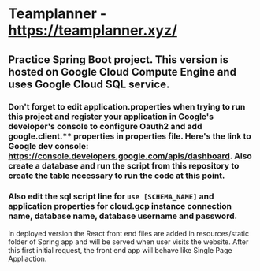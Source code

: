 # Teamplanner - https://teamplanner.xyz/
## Practice Spring Boot project. This version is hosted on Google Cloud Compute Engine and uses Google Cloud SQL service.
  
### Don't forget to edit application.properties when trying to run this project and register your application in Google's developer's console to configure Oauth2 and add google.client.** properties in properties file. Here's the link to Google dev console: https://console.developers.google.com/apis/dashboard. Also create a database and run the script from this repository to create the table necessary to run the code at this point.
### Also edit the sql script line for `use [SCHEMA_NAME]` and application properties for cloud.gcp instance connection name, database name, database username and password.
In deployed version the React front end files are added in resources/static folder of Spring app and will be served when user visits the website. After this first initial request, the front end app will behave like Single Page Appliaction.
